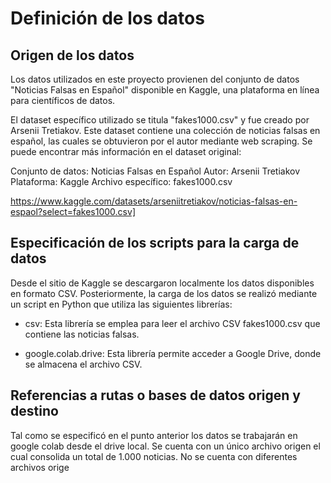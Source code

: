 # Definición de los datos

## Origen de los datos

Los datos utilizados en este proyecto provienen del conjunto de datos "Noticias Falsas en Español" disponible en Kaggle, una plataforma en línea para científicos de datos. 

El dataset específico utilizado se titula "fakes1000.csv" y fue creado por Arsenii Tretiakov. Este dataset contiene una colección de noticias falsas en español, las cuales se obtuvieron por el autor mediante web scraping. Se puede encontrar más información en el dataset original:

Conjunto de datos: Noticias Falsas en Español Autor: Arsenii Tretiakov Plataforma: Kaggle Archivo específico: fakes1000.csv  

https://www.kaggle.com/datasets/arseniitretiakov/noticias-falsas-en-espaol?select=fakes1000.csv] 

## Especificación de los scripts para la carga de datos

Desde el sitio de Kaggle se descargaron localmente los datos disponibles en formato CSV.  Posteriormente, la carga de los datos se realizó mediante un script en Python que utiliza las siguientes librerías:

* csv: Esta librería se emplea para leer el archivo CSV fakes1000.csv que contiene las noticias falsas.

* google.colab.drive: Esta librería permite acceder a Google Drive, donde se almacena el archivo CSV.  

## Referencias a rutas o bases de datos origen y destino

Tal como se especificó en el punto anterior los datos se trabajarán en google colab desde el drive local. Se cuenta con un único archivo origen el cual consolida un total de 1.000 noticias. No se cuenta con diferentes archivos orige

